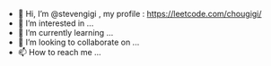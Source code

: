 - 👋 Hi, I’m @stevengigi , my profile : https://leetcode.com/chougigi/
- 👀 I’m interested in ...
- 🌱 I’m currently learning ...
- 💞️ I’m looking to collaborate on ...
- 📫 How to reach me ...

<!---
stevengigi/stevengigi is a ✨ special ✨ repository because its `README.md` (this file) appears on your GitHub profile.
You can click the Preview link to take a look at your changes.
--->
